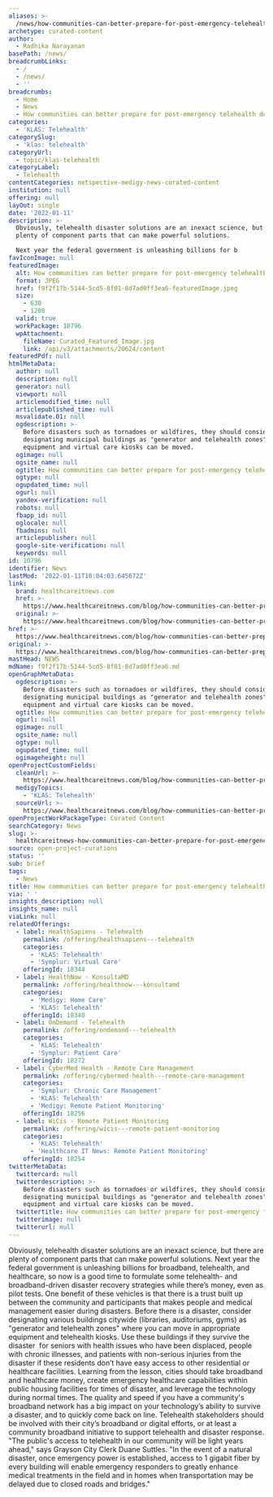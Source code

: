 ```yaml
---
aliases: >-
  /news/how-communities-can-better-prepare-for-post-emergency-telehealth-deployments
archetype: curated-content
author:
  - Radhika Narayanan
basePath: /news/
breadcrumbLinks:
  - /
  - /news/
  - ''
breadcrumbs:
  - Home
  - News
  - How communities can better prepare for post-emergency telehealth deployments
categories:
  - 'KLAS: Telehealth'
categorySlug:
  - 'klas: telehealth'
categoryUrl:
  - topic/klas-telehealth
categoryLabel:
  - Telehealth
contentCategories: netspective-medigy-news-curated-content
institution: null
offering: null
layOut: single
date: '2022-01-11'
description: >-
  Obviously, telehealth disaster solutions are an inexact science, but there are
  plenty of component parts that can make powerful solutions.

  Next year the federal government is unleashing billions for b
favIconImage: null
featuredImage:
  alt: How communities can better prepare for post-emergency telehealth deployments
  format: JPEG
  href: f9f2f17b-5144-5cd5-8f01-8d7ad0ff3ea6-featuredImage.jpeg
  size:
    - 630
    - 1200
  valid: true
  workPackage: 10796
  wpAttachment:
    fileName: Curated_Featured_Image.jpg
    link: /api/v3/attachments/20624/content
featuredPdf: null
htmlMetaData:
  author: null
  description: null
  generator: null
  viewport: null
  articlemodified_time: null
  articlepublished_time: null
  msvalidate.01: null
  ogdescription: >-
    Before disasters such as tornadoes or wildfires, they should consider
    designating municipal buildings as "generator and telehealth zones" where
    equipment and virtual care kiosks can be moved.
  ogimage: null
  ogsite_name: null
  ogtitle: How communities can better prepare for post-emergency telehealth deployments
  ogtype: null
  ogupdated_time: null
  ogurl: null
  yandex-verification: null
  robots: null
  fbapp_id: null
  oglocale: null
  fbadmins: null
  articlepublisher: null
  google-site-verification: null
  keywords: null
id: 10796
identifier: News
lastMod: '2022-01-11T10:04:03.645672Z'
link:
  brand: healthcareitnews.com
  href: >-
    https://www.healthcareitnews.com/blog/how-communities-can-better-prepare-post-emergency-telehealth-deployments
  original: >-
    https://www.healthcareitnews.com/blog/how-communities-can-better-prepare-post-emergency-telehealth-deployments
href: >-
  https://www.healthcareitnews.com/blog/how-communities-can-better-prepare-post-emergency-telehealth-deployments
original: >-
  https://www.healthcareitnews.com/blog/how-communities-can-better-prepare-post-emergency-telehealth-deployments
mastHead: NEWS
mdName: f9f2f17b-5144-5cd5-8f01-8d7ad0ff3ea6.md
openGraphMetaData:
  ogdescription: >-
    Before disasters such as tornadoes or wildfires, they should consider
    designating municipal buildings as "generator and telehealth zones" where
    equipment and virtual care kiosks can be moved.
  ogtitle: How communities can better prepare for post-emergency telehealth deployments
  ogurl: null
  ogimage: null
  ogsite_name: null
  ogtype: null
  ogupdated_time: null
  ogimageheight: null
openProjectCustomFields:
  cleanUrl: >-
    https://www.healthcareitnews.com/blog/how-communities-can-better-prepare-post-emergency-telehealth-deployments
  medigyTopics:
    - 'KLAS: Telehealth'
  sourceUrl: >-
    https://www.healthcareitnews.com/blog/how-communities-can-better-prepare-post-emergency-telehealth-deployments
openProjectWorkPackageType: Curated Content
searchCategory: News
slug: >-
  healthcareitnews-how-communities-can-better-prepare-for-post-emergency-telehealth-deployments
source: open-project-curations
status: ''
sub: brief
tags:
  - News
title: How communities can better prepare for post-emergency telehealth deployments
via: ' '
insights_description: null
insights_name: null
viaLink: null
relatedOfferings:
  - label: HealthSapiens - Telehealth
    permalink: /offering/healthsapiens---telehealth
    categories:
      - 'KLAS: Telehealth'
      - 'Symplur: Virtual Care'
    offeringId: 18344
  - label: HealthNow - KonsultaMD
    permalink: /offering/healthnow---konsultamd
    categories:
      - 'Medigy: Home Care'
      - 'KLAS: Telehealth'
    offeringId: 18340
  - label: OnDemand - Telehealth
    permalink: /offering/ondemand---telehealth
    categories:
      - 'KLAS: Telehealth'
      - 'Symplur: Patient Care'
    offeringId: 18272
  - label: CyberMed Health - Remote Care Management
    permalink: /offering/cybermed-health---remote-care-management
    categories:
      - 'Symplur: Chronic Care Management'
      - 'KLAS: Telehealth'
      - 'Medigy: Remote Patient Monitoring'
    offeringId: 18256
  - label: WiCis - Remote Patient Monitoring
    permalink: /offering/wicis---remote-patient-monitoring
    categories:
      - 'KLAS: Telehealth'
      - 'Healthcare IT News: Remote Patient Monitoring'
    offeringId: 18254
twitterMetaData:
  twittercard: null
  twitterdescription: >-
    Before disasters such as tornadoes or wildfires, they should consider
    designating municipal buildings as "generator and telehealth zones" where
    equipment and virtual care kiosks can be moved.
  twittertitle: How communities can better prepare for post-emergency telehealth deployments
  twitterimage: null
  twitterurl: null
---
```

<p>Obviously, telehealth disaster solutions are an inexact science, but there are plenty of component parts that can make powerful solutions.
Next year the federal government is unleashing billions for broadband, telehealth, and healthcare, so now is a good time to formulate some telehealth- and broadband-driven disaster recovery strategies while there’s money, even as pilot tests.
One benefit of these vehicles is that there is a trust built up between the community and participants that makes people and medical management easier during disasters.
Before there is a disaster, consider designating various buildings citywide (libraries, auditoriums, gyms) as "generator and telehealth zones" where you can move in appropriate equipment and telehealth kiosks.
Use these buildings if they survive the disaster &nbsp;for seniors with health issues who have been displaced, people with chronic illnesses, and patients with non-serious injuries from the disaster if these residents don’t have easy access to other residential or healthcare facilities.
Learning from the lesson, cities should take broadband and healthcare money, create emergency healthcare capabilities within public housing facilities for times of disaster, and leverage the technology during normal times.
The quality and speed if you have a community's broadband network has a big impact on your technology’s ability to survive a disaster, and to quickly come back on line.
Telehealth stakeholders should be involved with their city’s broadband or digital efforts, or at least a community broadband initiative to support telehealth and disaster response.
"The public's access to telehealth in our community will be light years ahead," says Grayson City Clerk Duane Suttles.
"In the event of a natural disaster, once emergency power is established, access to 1 gigabit fiber by every building will enable emergency responders to greatly enhance medical treatments in the field and in homes when transportation may be delayed due to closed roads and bridges."</p>